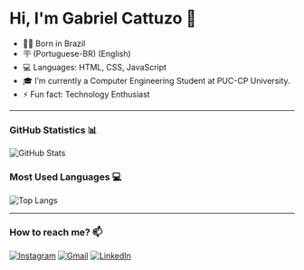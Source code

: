 # Hi, I'm Gabriel Cattuzo 👋

- 👨‍💻 Born in Brazil
- 🪧 (Portuguese-BR) (English)
- 💻 Languages: HTML, CSS, JavaScript
- 🎓 I’m currently a Computer Engineering Student at PUC-CP University.
- ⚡ Fun fact: Technology Enthusiast

---

### GitHub Statistics 📊
![GitHub Stats](https://github-readme-stats.vercel.app/api?username=gabrielcattuzo&show_icons=true&theme=dark)

### Most Used Languages 💻
![Top Langs](https://github-readme-stats.vercel.app/api/top-langs/?username=gabrielcattuzo&layout=compact&theme=dark)

---

### How to reach me? 📫
[![Instagram](https://img.shields.io/badge/Instagram-E4405F?style=for-the-badge&logo=instagram&logoColor=white)](https://www.instagram.com/gabrielcgamer)
[![Gmail](https://img.shields.io/badge/Gmail-D14836?style=for-the-badge&logo=gmail&logoColor=white)](mailto:gabrielcattuzo@gmail.com)
[![LinkedIn](https://img.shields.io/badge/LinkedIn-0077B5?style=for-the-badge&logo=linkedin&logoColor=white)](https://br.linkedin.com/in/gabriel-c-a89236270)

